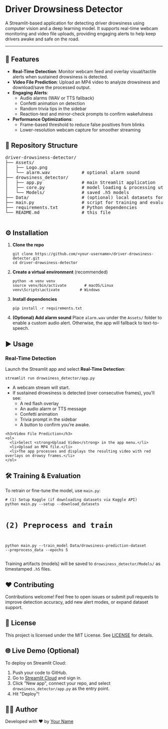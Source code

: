 <!DOCTYPE html>
<html lang="en">
<head>
  <meta charset="UTF-8" />
  <meta name="viewport" content="width=device-width, initial-scale=1.0" />
  <title>Driver Drowsiness Detector README</title>
</head>
<body>
  <h1>Driver Drowsiness Detector</h1>
  <p>A Streamlit-based application for detecting driver drowsiness using computer vision and a deep learning model. It supports real-time webcam monitoring and video file uploads, providing engaging alerts to help keep drivers awake and safe on the road.</p>
  <hr />

  <div class="section">
    <h2>🚀 Features</h2>
    <ul>
      <li><strong>Real-Time Detection</strong>: Monitor webcam feed and overlay visual/tactile alerts when sustained drowsiness is detected.</li>
      <li><strong>Video File Prediction</strong>: Upload an MP4 video to analyze drowsiness and download/save the processed output.</li>
      <li><strong>Engaging Alerts</strong>:
        <ul>
          <li>Audio alarms (WAV or TTS fallback)</li>
          <li>Confetti animation on detection</li>
          <li>Random trivia tips in the sidebar</li>
          <li>Reaction-test and mirror-check prompts to confirm wakefulness</li>
        </ul>
      </li>
      <li><strong>Performance Optimizations</strong>:
        <ul>
          <li>Frame-based threshold to reduce false positives from blinks</li>
          <li>Lower-resolution webcam capture for smoother streaming</li>
        </ul>
      </li>
    </ul>
  </div>

  <div class="section">
    <h2>📂 Repository Structure</h2>
    <pre class="repo-structure">
driver-drowsiness-detector/
├── Assets/
│   ├── Logo.png
│   └── alarm.wav            # optional alarm sound
├── drowsiness_detector/
│   ├── app.py               # main Streamlit application
│   ├── core.py              # model loading & processing utilities
│   └── Models/              # saved .h5 models
├── Data/                    # (optional) local datasets for training
├── main.py                  # script for training and evaluation
├── requirements.txt         # Python dependencies
└── README.md                # this file
    </pre>
  </div>

  <div class="section">
    <h2>⚙️ Installation</h2>
    <ol>
      <li><strong>Clone the repo</strong>
        <pre><code>git clone https://github.com/&lt;your-username&gt;/driver-drowsiness-detector.git
cd driver-drowsiness-detector</code></pre>
      </li>
      <li><strong>Create a virtual environment</strong> (recommended)
        <pre><code>python -m venv venv
source venv/bin/activate        # macOS/Linux
venv\Scripts\activate         # Windows</code></pre>
      </li>
      <li><strong>Install dependencies</strong>
        <pre><code>pip install -r requirements.txt</code></pre>
      </li>
      <li><strong>(Optional) Add alarm sound</strong> Place <code>alarm.wav</code> under the <code>Assets/</code> folder to enable a custom audio alert. Otherwise, the app will fallback to text-to-speech.</li>
    </ol>
  </div>

  <div class="section">
    <h2>▶️ Usage</h2>
    <h3>Real-Time Detection</h3>
    <p>Launch the Streamlit app and select <strong>Real-Time Detection</strong>:</p>
    <pre><code>streamlit run drowsiness_detector/app.py</code></pre>
    <ul>
      <li>A webcam stream will start.</li>
      <li>If sustained drowsiness is detected (over consecutive frames), you'll see:
        <ul>
          <li>A red flash overlay</li>
          <li>An audio alarm or TTS message</li>
          <li>Confetti animation</li>
          <li>Trivia prompt in the sidebar</li>
          <li>A button to confirm you’re awake.</li>
        </ul>
      </li>
    </ul>

    <h3>Video File Prediction</h3>
    <ol>
      <li>Select <strong>Upload Video</strong> in the app menu.</li>
      <li>Upload an MP4 file.</li>
      <li>The app processes and displays the resulting video with red overlays on drowsy frames.</li>
    </ol>
  </div>

  <div class="section">
    <h2>🛠️ Training & Evaluation</h2>
    <p>To retrain or fine-tune the model, use <code>main.py</code>:</p>
    <pre><code># (1) Setup Kaggle (if downloading datasets via Kaggle API)
python main.py --setup --download_datasets

# (2) Preprocess and train
python main.py --train_model Data/drowsiness-prediction-dataset --preprocess_data --epochs 5</code></pre>
    <p>Training artifacts (models) will be saved to <code>drowsiness_detector/Models/</code> as timestamped <code>.h5</code> files.</p>
  </div>

  <div class="section">
    <h2>❤️ Contributing</h2>
    <p>Contributions welcome! Feel free to open issues or submit pull requests to improve detection accuracy, add new alert modes, or expand dataset support.</p>
  </div>

  <div class="section">
    <h2>📄 License</h2>
    <p>This project is licensed under the MIT License. See <a href="LICENSE">LICENSE</a> for details.</p>
  </div>

  <div class="section">
    <h2>🌐 Live Demo (Optional)</h2>
    <p>To deploy on Streamlit Cloud:</p>
    <ol>
      <li>Push your code to GitHub.</li>
      <li>Go to <a href="https://streamlit.io/cloud">Streamlit Cloud</a> and sign in.</li>
      <li>Click "New app", connect your repo, and select <code>drowsiness_detector/app.py</code> as the entry point.</li>
      <li>Hit "Deploy"!</li>
    </ol>
  </div>

  <div class="section">
    <h2>🙋‍♂️ Author</h2>
    <p>Developed with ❤️ by <a href="https://github.com/&lt;your-username&gt;">Your Name</a></p>
  </div>
</body>
</html>
